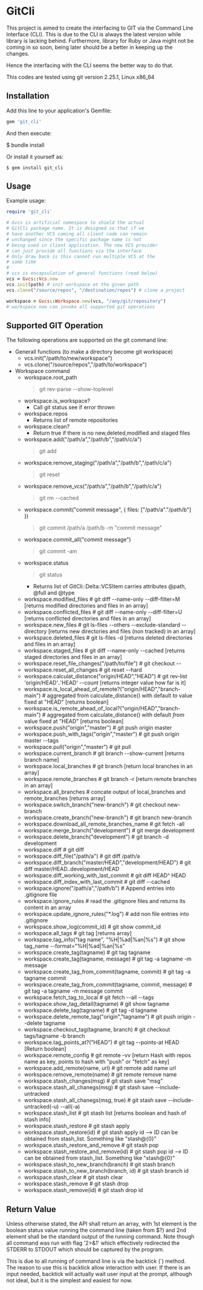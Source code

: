 # GitCli

This project is aimed to create the interfacing to GIT via the Command Line Interface (CLI). This is due to the CLI is always the latest version while library is lacking behind. Furthermore, library for Ruby or Java might not be coming in so soon, being later should be a better in keeping up the changes.

Hence the interfacing with the CLI seems the better way to do that.

This codes are tested using git version 2.25.1, Linux x86\_64 

## Installation

Add this line to your application's Gemfile:

```ruby
gem 'git_cli'
```

And then execute:

$ bundle install

Or install it yourself as:

    $ gem install git_cli

## Usage

Example usage:

```ruby
require 'git_cli'

# Gvcs is artificial namespace to shield the actual 
# GitCli package name. It is designed so that if we 
# have another VCS coming all client code can remain
# unchanged since the specific package name is not 
# being used in client application. The new VCS provider
# can just provide all functions via the interface
# Only draw back is this cannot run multiple VCS at the 
# same time
#
# vcs is encapsulation of general functions (read below)
vcs = Gvcs::Vcs.new
vcs.init(path) # init workspace at the given path
vcs.clone("/source/repos", "/destination/repos") # clone a project

workspace = Gvcs::Workspace.new(vcs, "/any/git/repository")
# workspace now can invoke all supported git operations 

```

## Supported GIT Operation

The following operations are supported on the git command line:
- Generall functions (to make a directory become git workspace) 
  - vcs.init("/path/to/new/workspace")
  - vcs.clone("/source/repos","/path/to/workspace")
- Workspace command
  - workspace.root\_path
    > git rev-parse --show-toplevel
  - workspace.is\_workspace? 
    - Call git status see if error thrown
  - workspace.repos 
    - Returns list of remote repositories
  - workspace.clean?
    - Return true if there is no new,deleted,modified and staged files
  - workspace.add("/path/a","/path/b","/path/c/a")
    > git add
  - workspace.remove\_staging("/path/a","/path/b","/path/c/a") 
    > git reset
  - workspace.remove\_vcs("/path/a","/path/b","/path/c/a") 
    > git rm --cached 
  - workspace.commit("commit message", { files: ["/path/a"."/path/b"] })
    > git commit /path/a /path/b -m "commit message"
  - workspace.commit\_all("commit message")
    > git commit -am 
  - workspace.status
    > git status 
    - Returns list of GitCli::Delta::VCSItem carries attributes @path, @full and @type
  - workspace.modified\_files # git diff --name-only --diff-filter=M [returns modified directories and files in an array]
  - workspace.conflicted\_files # git diff --name-only --diff-filter=U [returns conflicted directories and files in an array]
  - workspace.new\_files # git ls-files --others --exclude-standard --directory [returns new directories and files (non tracked) in an array]
  - workspace.deleted\_files # git ls-files -d [returns deleted directories and files in an array]
  - workspace.staged\_files # git diff --name-only --cached  [returns staged directories and files in an array]
  - workspace.reset\_file\_changes("/path/to/file") # git checkout --
  - workspace.reset\_all\_changes # git reset --hard
  - workspace.calculat\_distance("origin/HEAD","HEAD") # git rev-list 'origin/HEAD'..'HEAD' --count [returns integer value how far is it]
  - workspace.is\_local\_ahead\_of\_remote?("origin/HEAD","branch-main") # aggregated from calculate\_distance() with default _to_ value fixed at "HEAD" [returns boolean]
  - workspace.is\_remote\_ahead\_of\_local?("origin/HEAD","branch-main") # aggregated from calculate\_distance() with default _from_ value fixed at "HEAD" [returns boolean]
  - workspace.push("origin","master") # git push origin master
  - workspace.push\_with\_tags("origin","master") # git push origin master --tags
  - workspace.pull("origin","master") # git pull
  - workspace.current\_branch # git branch --show-current [returns branch name]
  - workspace.local\_branches # git branch [return local branches in an array]
  - workspace.remote\_branches # git branch -r [return remote branches in an array]
  - workspace.all\_branches # concate output of local\_branches and remote\_branches [returns array]
  - workspace.switch\_branch("new-branch") # git checkout new-branch
  - workspace.create\_branch("new-branch") # git branch new-branch
  - workspace.download\_all\_remote\_branches\_name # git fetch -all
  - workspace.merge\_branch("development") # git merge development
  - workspace.delete\_branch("development") # git branch -d development
  - workspace.diff # git diff
  - workspace.diff\_file("/path/a") # git diff /path/a
  - workspace.diff\_branch("master/HEAD","development/HEAD") # git diff master/HEAD..development/HEAD
  - workspace.diff\_working\_with\_last\_commit # git diff HEAD^ HEAD
  - workspace.diff\_index\_with\_last\_commit # git diff --cached
  - workspace.ignore("/path/a","/path/b") # Append entries into .gitignore file
  - workspace.ignore\_rules # read the .gitignore files and returns its content in an array
  - workspace.update\_ignore\_rules("\*.log") # add non file entries into .gitignore
  - workspace.show\_log(commit\_id) # git show commit\_id
  - workspace.all\_tags # git tag [returns array]
  - workspace.tag\_info("tag name", "%H|%ad|%an|%s") # git show tag\_name --format="%H|%ad|%an|%s"
  - workspace.create\_tag(tagname) # git tag tagname
  - workspace.create\_tag(tagname, message) # git tag -a tagname -m message
  - workspace.create\_tag\_from\_commit(tagname, commit) # git tag -a tagname commit
  - workspace.create\_tag\_from\_commit(tagname, commit, message) # git tag -a tagname -m message commit
  - workspace.fetch\_tag\_to\_local  # git fetch --all --tags
  - workspace.show\_tag\_detail(tagname) # git show tagname
  - workspace.delete\_tag(tagname) # git tag -d tagname
  - workspace.delete\_remote\_tag("origin","tagname") # git push origin --delete tagname
  - workspace.checkout\_tag(tagname, branch) # git checkout tags/tagname -b branch
  - workspace.tag\_points\_at?("HEAD") # git tag --points-at HEAD [Return boolean]
  - workspace.remote\_config # git remote -vv [return Hash with repos name as key, points to hash with "push" or "fetch" as key]
  - workspace.add\_remote(name, url) # git remote add name url
  - workspace.remove\_remote(name) # git remote remove name
  - workspace.stash\_changes(msg) # git stash save "msg"
  - workspace.stash\_all\_chanegs(msg) # git stash save --include-untracked
  - workspace.stash\_all\_chanegs(msg, true) # git stash save --include-untracked(-u) --all(-a)
  - workspace.stash\_list # git stash list [returns boolean and hash of stash info]
  - workspace.stash\_restore # git stash apply
  - workspace.stash\_restore(id) # git stash apply id --> ID can be obtained from stash\_list. Something like "stash@{0}"
  - workspace.stash\_restore\_and\_remove  # git stash pop
  - workspace.stash\_restore\_and\_remove(id)  # git stash pop id --> ID can be obtained from stash\_list. Something like "stash@{0}"
  - workspace.stash\_to\_new\_branch(branch) # git stash branch
  - workspace.stash\_to\_new\_branch(branch, id) # git stash branch id
  - workspace.stash\_clear # git stash clear
  - workspace.stash\_remove # git stash drop
  - workspace.stash\_remove(id) # git stash drop id



## Return Value

Unless otherwise stated, the API shall return an array, with 1st element is the boolean status value running the command line (taken from $?) and 2nd element shall be the standard output of the running command. Note though all command was run with flag '2>&1' which effectively redirected the STDERR to STDOUT which should be captured by the program.

This is due to all running of command line is via the backtick (\`) method. The reason to use this is backtick allow interaction with user. If there is an input needed, backtick will actually wait user input at the prompt, although not ideal, but it is the simplest and easiest for now.
  
  
